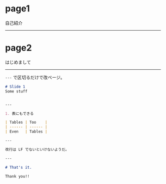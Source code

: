 # page1 

自己紹介


---

# page2 

はじめまして


---

 `---` で区切るだけで改ページ。

```markdown
# Slide 1
Some stuff


---

1. 表にもできる

| Tables | Too    |
| ------ | ------ |
| Even   | Tables |

---

改行は LF でないといけないようだ。

---

# That's it.

Thank you!!

